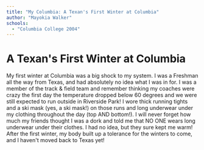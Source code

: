```yaml
---
title: "My Columbia: A Texan's First Winter at Columbia"
author: "Mayokia Walker"
schools:
  - "Columbia College 2004"
---
```


# A Texan's First Winter at Columbia

My first winter at Columbia was a big shock to my system.  I was a Freshman all the way from Texas, and had absolutely no idea what I was in for.  I was a member of the track & field team and remember thinking my coaches were crazy the first day the temperature dropped below 60 degrees and we were still expected to run outside in Riverside Park!  I wore thick running tights and a ski mask (yes, a ski mask!) on those runs and long underwear under my clothing throughout the day (top AND bottom!).  I will never forget how much my friends thought I was a dork and told me that NO ONE wears long underwear under their clothes.  I had no idea, but they sure kept me warm!  After the first winter, my body built up a tolerance for the winters to come, and I haven't moved back to Texas yet!
